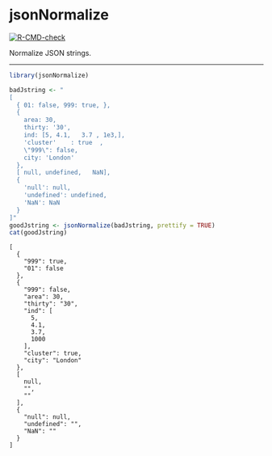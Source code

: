 jsonNormalize
================

<!-- badges: start -->

[![R-CMD-check](https://github.com/stla/jsonNormalize/actions/workflows/R-CMD-check.yaml/badge.svg)](https://github.com/stla/jsonNormalize/actions/workflows/R-CMD-check.yaml)
<!-- badges: end -->

Normalize JSON strings.

------------------------------------------------------------------------

``` r
library(jsonNormalize)

badJstring <- "
[
  { 01: false, 999: true, },
  {
    area: 30,
    thirty: '30',
    ind: [5, 4.1,   3.7 , 1e3,],
    'cluster'    : true  ,
    \"999\": false,
    city: 'London'
  },
  [ null, undefined,   NaN],
  {
    'null': null,
    'undefined': undefined,
    'NaN': NaN
  }
]"
goodJstring <- jsonNormalize(badJstring, prettify = TRUE)
cat(goodJstring)
```

    [
      {
        "999": true,
        "01": false
      },
      {
        "999": false,
        "area": 30,
        "thirty": "30",
        "ind": [
          5,
          4.1,
          3.7,
          1000
        ],
        "cluster": true,
        "city": "London"
      },
      [
        null,
        "",
        ""
      ],
      {
        "null": null,
        "undefined": "",
        "NaN": ""
      }
    ]
